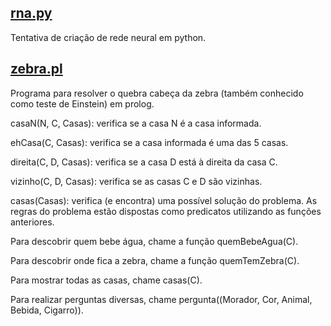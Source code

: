 ## [rna.py](rna.py)

Tentativa de criação de rede neural em python.

## [zebra.pl](zebra.pl)

Programa para resolver o quebra cabeça da zebra (também conhecido como teste de Einstein) em prolog.

casaN(N, C, Casas): verifica se a casa N é a casa informada.

ehCasa(C, Casas): verifica se a casa informada é uma das 5 casas.

direita(C, D, Casas): verifica se a casa D está à direita da casa C.

vizinho(C, D, Casas): verifica se as casas C e D são vizinhas.

casas(Casas): verifica (e encontra) uma possível solução do problema.
As regras do problema estão dispostas como predicatos utilizando as funções anteriores.

Para descobrir quem bebe água, chame a função quemBebeAgua(C).

Para descobrir onde fica a zebra, chame a função quemTemZebra(C).

Para mostrar todas as casas, chame casas(C).

Para realizar perguntas diversas, chame pergunta((Morador, Cor, Animal, Bebida, Cigarro)).
